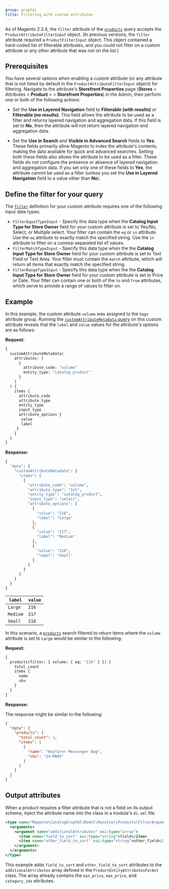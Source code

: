 ```yaml
---
group: graphql
title: Filtering with custom attributes
---
```


As of Magento 2.3.4, the `filter` attribute of the [`products`]({{page.baseurl}}/graphql/queries/products.html) query accepts the `ProductAttributeFilterInput` object. (In previous versions, the `filter` attribute required a `ProductFilterInput` object. This object contained a hard-coded list of filterable attributes, and you could not filter on a custom attribute or any other attribute that was not on the list.)

## Prerequisites

You have several options when enabling a custom attribute (or any attribute that is not listed by default in the `ProductAttributeFilterInput` object) for filtering. Navigate to the attribute's **Storefront Properties** page (**Stores** > Attributes > **Product** > <attribute name> > **Storefront Properties**) in the Admin, then perform one or both of the following actions:

-  Set the **Use in Layered Navigation** field to **Filterable (with results)** or **Filterable (no results)**. This field allows the attribute to be used as a filter and returns layered navigation and aggregation data. If this field is set to **No**, then the attribute will not return layered navigation and aggregation data.

-  Set the **Use in Search** and **Visible in Advanced Search** fields to **Yes**. These fields primarily allow Magento to index the attribute's contents, making the data available for quick and advanced searches. Setting both these fields also allows the attribute to be used as a filter. These fields do not configure the presence or absence of layered navigation and aggregation data. If you set only one of these fields to **Yes**, the attribute cannot be used as a filter (unless you set the **Use in Layered Navigation** field to a value other than **No**).

## Define the filter for your query

The [`filter`]({{page.baseurl}}/graphql/queries/products.html#ProductFilterInput) definition for your custom attribute requires one of the following input data types:

-  `FilterEqualTypeInput` - Specify this data type when the **Catalog Input Type for Store Owner** field for your custom attribute is set to Yes/No, Select, or Multiple select. Your filter can contain the `eq` or `in` attribute. Use the `eq` attribute to exactly match the specified string. Use the `in` attribute to filter on a comma-separated list of values.
-  `FilterMatchTypeInput` - Specify this data type when the the **Catalog Input Type for Store Owner** field for your custom attribute is set to Text Field or Text Area. Your filter must contain the `match` attribute, which will return all items that exactly match the specified string.
-  `FilterRangeTypeInput` - Specify this data type when the the **Catalog Input Type for Store Owner** field for your custom attribute is set to Price or Date. Your filter can contain one or both of the `to` and `from` attributes, which serve to provide a range of values to filter on.

## Example

In this example, the custom attribute `volume` was assigned to the `bags` attribute group. Running the [`customAttributeMetadata` query]({{page.baseurl}}/graphql/queries/custom-attribute-metadata.html) on this custom attribute reveals that the `label` and `value` values for the attribute's options are as follows:

**Request:**

```graphql
{
  customAttributeMetadata(
    attributes: [
      {
        attribute_code: "volume"
        entity_type: "catalog_product"
      }
    ]
  ) {
    items {
      attribute_code
      attribute_type
      entity_type
      input_type
      attribute_options {
       value
       label
     }
    }
  }
}
```

**Response:**

```graphql
{
  "data": {
    "customAttributeMetadata": {
      "items": [
        {
          "attribute_code": "volume",
          "attribute_type": "Int",
          "entity_type": "catalog_product",
          "input_type": "select",
          "attribute_options": [
            {
              "value": "216",
              "label": "Large"
            },
            {
              "value": "217",
              "label": "Medium"
            },
            {
              "value": "218",
              "label": "Small"
            }
          ]
        }
      ]
    }
  }
}
```

`label` | `value`
--- | ---
`Large` | `216`
`Medium` | `217`
`Small` | `218`

In this scenario, a [`products`]({{page.baseurl}}/guides/v2.4/graphql/queries/products.html) search filtered to return items where the `volume` attribute is set to `Large` would be similar to the following:

**Request:**

```graphql
{
  products(filter: { volume: { eq: "216" } }) {
    total_count
    items {
      name
      sku
    }
  }
}
```

**Response:**

The response might be similar to the following:

```json
{
  "data": {
    "products": {
      "total_count": 1,
      "items": [
        {
          "name": "Wayfarer Messenger Bag",
          "sku": "24-MB05"
        }
      ]
    }
  }
}
```

## Output attributes

When a product requires a filter attribute that is not a field on its output schema, inject the attribute name into the class in a module's `di.xml` file.

```xml
<type name="Magento\CatalogGraphQl\Model\Resolver\Products\FilterArgument\ProductEntityAttributesForAst" >
  <arguments>
    <argument name="additionalAttributes" xsi:type="array">
      <item name="field_to_sort" xsi:type="string">field</item>
      <item name="other_field_to_sort" xsi:type="string">other_field</item>
    </argument>
  </arguments>
</type>
```

This example adds `field_to_sort` and `other_field_to_sort` attributes to the `additionalAttributes` array defined in the `ProductEntityAttributesForAst` class. The array already contains the `min_price`, `max_price`, and `category_ids` attributes.
